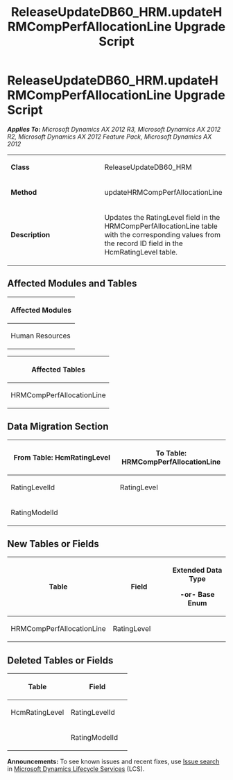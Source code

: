 ﻿---
title: ReleaseUpdateDB60_HRM.updateHRMCompPerfAllocationLine Upgrade Script
TOCTitle: ReleaseUpdateDB60_HRM.updateHRMCompPerfAllocationLine Upgrade Script
ms:assetid: fab953e4-3339-8713-ce9a-1319a84b1788
ms:mtpsurl: https://msdn.microsoft.com/en-us/library/JJ720070(v=AX.60)
ms:contentKeyID: 49712376
ms.date: 05/18/2015
mtps_version: v=AX.60
---

# ReleaseUpdateDB60\_HRM.updateHRMCompPerfAllocationLine Upgrade Script 


_**Applies To:** Microsoft Dynamics AX 2012 R3, Microsoft Dynamics AX 2012 R2, Microsoft Dynamics AX 2012 Feature Pack, Microsoft Dynamics AX 2012_

<table>
<colgroup>
<col style="width: 50%" />
<col style="width: 50%" />
</colgroup>
<tbody>
<tr class="odd">
<td><p><strong>Class</strong></p></td>
<td><p>ReleaseUpdateDB60_HRM</p></td>
</tr>
<tr class="even">
<td><p><strong>Method</strong></p></td>
<td><p>updateHRMCompPerfAllocationLine</p></td>
</tr>
<tr class="odd">
<td><p><strong>Description</strong></p></td>
<td><p>Updates the RatingLevel field in the HRMCompPerfAllocationLine table with the corresponding values from the record ID field in the HcmRatingLevel table.</p></td>
</tr>
</tbody>
</table>


## Affected Modules and Tables

<table>
<colgroup>
<col style="width: 100%" />
</colgroup>
<thead>
<tr class="header">
<th><p>Affected Modules</p></th>
</tr>
</thead>
<tbody>
<tr class="odd">
<td><p>Human Resources</p></td>
</tr>
</tbody>
</table>


<table>
<colgroup>
<col style="width: 100%" />
</colgroup>
<thead>
<tr class="header">
<th><p>Affected Tables</p></th>
</tr>
</thead>
<tbody>
<tr class="odd">
<td><p>HRMCompPerfAllocationLine</p></td>
</tr>
</tbody>
</table>


## Data Migration Section

<table>
<colgroup>
<col style="width: 50%" />
<col style="width: 50%" />
</colgroup>
<thead>
<tr class="header">
<th><p>From Table: HcmRatingLevel</p></th>
<th><p>To Table: HRMCompPerfAllocationLine</p></th>
</tr>
</thead>
<tbody>
<tr class="odd">
<td><p>RatingLevelId</p></td>
<td><p>RatingLevel</p></td>
</tr>
<tr class="even">
<td><p>RatingModelId</p></td>
<td><p></p></td>
</tr>
</tbody>
</table>


## New Tables or Fields

<table>
<colgroup>
<col style="width: 33%" />
<col style="width: 33%" />
<col style="width: 33%" />
</colgroup>
<thead>
<tr class="header">
<th><p>Table</p></th>
<th><p>Field</p></th>
<th><p>Extended Data Type</p>
<p>-or- Base Enum</p></th>
</tr>
</thead>
<tbody>
<tr class="odd">
<td><p>HRMCompPerfAllocationLine</p></td>
<td><p>RatingLevel</p></td>
<td><p></p></td>
</tr>
</tbody>
</table>


## Deleted Tables or Fields

<table>
<colgroup>
<col style="width: 50%" />
<col style="width: 50%" />
</colgroup>
<thead>
<tr class="header">
<th><p>Table</p></th>
<th><p>Field</p></th>
</tr>
</thead>
<tbody>
<tr class="odd">
<td><p>HcmRatingLevel</p></td>
<td><p>RatingLevelId</p></td>
</tr>
<tr class="even">
<td><p></p></td>
<td><p>RatingModelId</p></td>
</tr>
</tbody>
</table>

  
**Announcements:** To see known issues and recent fixes, use [Issue search](http://go.microsoft.com/fwlink/?linkid=389258) in [Microsoft Dynamics Lifecycle Services](http://go.microsoft.com/fwlink/?linkid=306505) (LCS).

